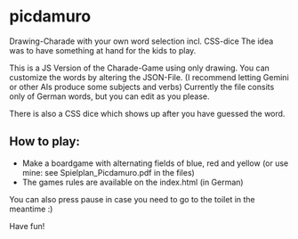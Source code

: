 # picdamuro
Drawing-Charade with your own word selection incl. CSS-dice
The idea was to have something at hand for the kids to play.

This is a JS Version of the Charade-Game using only drawing.
You can customize the words by altering the JSON-File. (I recommend letting Gemini or other AIs produce some subjects and verbs)
Currently the file consits only of German words, but you can edit as you please.

There is also a CSS dice which shows up after you have guessed the word.

## How to play:
* Make a boardgame with alternating fields of blue, red and yellow (or use mine: see Spielplan_Picdamuro.pdf in the files)
* The games rules are available on the index.html (in German)

You can also press pause in case you need to go to the toilet in the meantime :)

Have fun!
